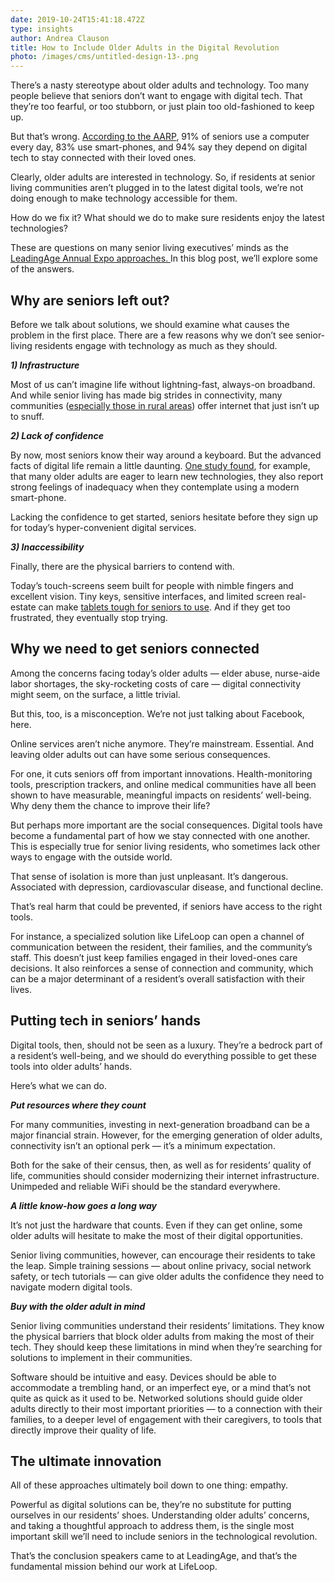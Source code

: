 ```yaml
---
date: 2019-10-24T15:41:18.472Z
type: insights
author: Andrea Clauson
title: How to Include Older Adults in the Digital Revolution
photo: /images/cms/untitled-design-13-.png
---
```

There’s a nasty stereotype about older adults and technology. Too many people believe that seniors don’t want to engage with digital tech. That they’re too fearful, or too stubborn, or just plain too old-fashioned to keep up.

But that’s wrong. [According to the AARP](https://www.aarp.org/content/dam/aarp/research/surveys_statistics/technology/2019/2019-technology-trends.doi.10.26419-2Fres.00269.001.pdf), 91% of seniors use a computer every day, 83% use smart-phones, and 94% say they depend on digital tech to stay connected with their loved ones.

Clearly, older adults are interested in technology. So, if residents at senior living communities aren’t plugged in to the latest digital tools, we’re not doing enough to make technology accessible for them. 

How do we fix it? What should we do to make sure residents enjoy the latest technologies? 

These are questions on many senior living executives’ minds as the [LeadingAge Annual Expo approaches. ](https://leadingageannualmeeting.org/)In this blog post, we’ll explore some of the answers.  

## Why are seniors left out?

Before we talk about solutions, we should examine what causes the problem in the first place. There are a few reasons why we don’t see senior-living residents engage with technology as much as they should.

_**1) Infrastructure**_

Most of us can’t imagine life without lightning-fast, always-on broadband. And while senior living has made big strides in connectivity, many communities ([especially those in rural areas](https://www.cjonline.com/news/20190120/health-care-rural-communities-face-critical-issues-in-caring-for-elderly)) offer internet that just isn’t up to snuff. 

**_2) Lack of confidence_**

By now, most seniors know their way around a keyboard. But the advanced facts of digital life remain a little daunting. [One study found](https://www.ncbi.nlm.nih.gov/pmc/articles/PMC5649151/), for example, that many older adults are eager to learn new technologies, they also report strong feelings of inadequacy when they contemplate using a modern smart-phone. 

Lacking the confidence to get started, seniors hesitate before they sign up for today’s hyper-convenient digital services.

_**3) Inaccessibility**_

Finally, there are the physical barriers to contend with.

Today’s touch-screens seem built for people with nimble fingers and excellent vision. Tiny keys, sensitive interfaces, and limited screen real-estate can make [tablets tough for seniors to use](www.ncbi.nlm.nih.gov\pubmed\16768579). And if they get too frustrated, they eventually stop trying. 

## Why we need to get seniors connected

Among the concerns facing today’s older adults — elder abuse, nurse-aide labor shortages, the sky-rocketing costs of care — digital connectivity might seem, on the surface, a little trivial.

But this, too, is a misconception. We’re not just talking about Facebook, here.

Online services aren’t niche anymore. They’re mainstream. Essential. And leaving older adults out can have some serious consequences.

For one, it cuts seniors off from important innovations. Health-monitoring tools, prescription trackers, and online medical communities have all been shown to have measurable, meaningful impacts on residents’ well-being. Why deny them the chance to improve their life?

But perhaps more important are the social consequences. Digital tools have become a fundamental part of how we stay connected with one another. This is especially true for senior living residents, who sometimes lack other ways to engage with the outside world.

That sense of isolation is more than just unpleasant. It’s dangerous. Associated with depression, cardiovascular disease, and functional decline. 

That’s real harm that could be prevented, if seniors have access to the right tools. 

For instance, a specialized solution like LifeLoop can open a channel of communication between the resident, their families, and the community’s staff. This doesn’t just keep families engaged in their loved-ones care decisions. It also reinforces a sense of connection and community, which can be a major determinant of a resident’s overall satisfaction with their lives. 



## Putting tech in seniors’ hands

Digital tools, then, should not be seen as a luxury. They’re a bedrock part of a resident’s well-being, and we should do everything possible to get these tools into older adults’ hands.

Here’s what we can do.

_**Put resources where they count**_

For many communities, investing in next-generation broadband can be a major financial strain. However, for the emerging generation of older adults, connectivity isn’t an optional perk — it’s a minimum expectation.

Both for the sake of their census, then, as well as for residents’ quality of life, communities should consider modernizing their internet infrastructure. Unimpeded and reliable WiFi should be the standard everywhere. 

_**A little know-how goes a long way**_

It’s not just the hardware that counts. Even if they can get online, some older adults will hesitate to make the most of their digital opportunities. 

Senior living communities, however, can encourage their residents to take the leap. Simple training sessions — about online privacy, social network safety, or tech tutorials — can give older adults the confidence they need to navigate modern digital tools.

_**Buy with the older adult in mind**_

Senior living communities understand their residents’ limitations. They know the physical barriers that block older adults from making the most of their tech. They should keep these limitations in mind when they’re searching for solutions to implement in their communities. 

Software should be intuitive and easy. Devices should be able to accommodate a trembling hand, or an imperfect eye, or a mind that’s not quite as quick as it used to be. Networked solutions should guide older adults directly to their most important priorities — to a connection with their families, to a deeper level of engagement with their caregivers, to tools that directly improve their quality of life.

## The ultimate innovation

All of these approaches ultimately boil down to one thing: empathy.

Powerful as digital solutions can be, they’re no substitute for putting ourselves in our residents’ shoes. Understanding older adults’ concerns, and taking a thoughtful approach to address them, is the single most important skill we’ll need to include seniors in the technological revolution.

That’s the conclusion speakers came to at LeadingAge, and that’s the fundamental mission behind our work at LifeLoop.
